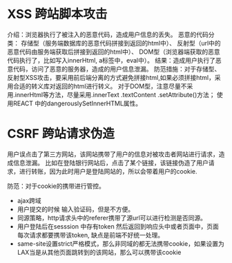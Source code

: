 # XSS 跨站脚本攻击
介绍：浏览器执行了被注入的恶意代码，造成用户信息的丢失。
恶意的代码分类：
存储型（服务端数据库的恶意代码拼接到返回的html中）、
反射型（url中的恶意代码由服务端获取后拼接到返回的html中）、
DOM型（浏览器端获取的恶意代码执行了，比如写入innerHtml, a标签中，eval中）。
结果：造成用户执行了恶意代码，访问了恶意的服务器，造成的用户信息泄漏。
防范措施：对于存储型、反射型XSS攻击，要采用前后端分离的方式避免拼接html,如果必须拼接html，采用合适的转义库对返回的html进行转义。
对于DOM型，注意尽量不采用.innerHtml等方法，尽量采用.innerText .textContent .setAttribute()方法；
使用REACT 中的dangerouslySetInnerHTML属性。


# CSRF 跨站请求伪造
用户误点击了第三方网站，该网站携带了用户的信息对被攻击者网站进行请求，造成信息泄漏。
比如在登陆银行网站后，点击了某个链接，该链接伪造了用户请求，进行转账，因为此时用户是登陆网站的，所以会带着用户的cookie.

防范：对于cookie的携带进行管控。
- ajax跨域
- 用户提交的时候 输入验证码，但是不方便。
- 同源策略，http请求头中的referer携带了源url可以进行检测是否同源。
- 用户登陆后在sesssion 中存有token 然后返回到响应头中或者页面中，页面每次请求都要携带该token, 缺点是前端不好统一处理。
- same-site设置strict严格模式，那么非同域的都无法携带cookie，如果设置为LAX当是从其他页面跳转到的该网站，那么可以携带该cookie
